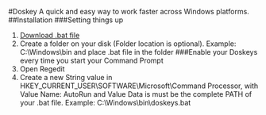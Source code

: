 #Doskey
A quick and easy way to work faster across Windows platforms.
##Installation
###Setting things up
1. [Download .bat file](https://www.google.se)
2. Create a folder on your disk (Folder location is optional). Example: C:\Windows\bin and place .bat file in the folder
###Enable your Doskeys every time you start your Command Prompt
1. Open Regedit
2. Create a new String value in HKEY_CURRENT_USER\SOFTWARE\Microsoft\Command Processor, with Value Name: AutoRun and Value Data is must be the complete PATH of your .bat file. Example: C:\Windows\bin\doskeys.bat


